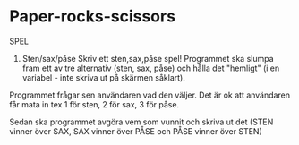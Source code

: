 # Paper-rocks-scissors

SPEL

1. Sten/sax/påse
Skriv ett sten,sax,påse spel!
Programmet ska slumpa fram ett av tre alternativ (sten, sax, påse) och hålla det "hemligt" (i en variabel - inte skriva ut på skärmen såklart). 

Programmet frågar sen användaren vad den väljer. Det är ok att användaren får mata in tex 1 för sten, 2 för sax, 3 för påse. 

Sedan ska programmet avgöra vem som vunnit och skriva ut det (STEN vinner över SAX, SAX vinner över PÅSE och PÅSE vinner över STEN)

